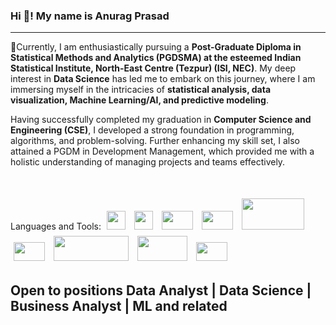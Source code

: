 ### Hi 👋! My name is Anurag Prasad
<hr>
<p>🌱Currently, I am enthusiastically pursuing a <b>Post-Graduate Diploma in Statistical Methods and Analytics (PGDSMA) at the esteemed Indian Statistical Institute, North-East Centre (Tezpur) (ISI, NEC)</b>. My deep interest in <b>Data Science</b> has led me to embark on this journey, where I am immersing myself in the intricacies of <b>statistical analysis, data visualization, Machine Learning/AI, and predictive modeling</b>.

Having successfully completed my graduation in <b>Computer Science and Engineering (CSE)</b>, I developed a strong foundation in programming, algorithms, and problem-solving. Further enhancing my skill set, I also attained a PGDM in Development Management, which provided me with a holistic understanding of managing projects and teams effectively.
</p>
<br>
<p>
Languages and Tools:
<img src="https://github.com/anuragprasad95/anuragprasad95/assets/3609255/0f6ec5ea-cf91-48a0-9fe6-8de852cd0797" style="margin:5px 5px 5px 5px;width:30px;height:30px;">

<img src="https://github.com/anuragprasad95/anuragprasad95/assets/3609255/42ccabdd-1da1-4e1d-92ae-24959767f841" style="margin:5px 5px 5px 5px;width:30px;height:30px;">

<img src="https://github.com/anuragprasad95/anuragprasad95/assets/3609255/1409437c-af58-4bb3-831d-0b38a1fe4a34" style="margin:5px 5px 5px 5px;width:50px;height:30px;">


<img src="https://github.com/anuragprasad95/anuragprasad95/assets/3609255/91bc928d-0e44-4e0a-a8b3-edcfad81451b" style="margin:5px 5px 5px 5px;width:50px;height:30px;">

<img src="https://github.com/anuragprasad95/anuragprasad95/assets/3609255/58948fe2-f155-4afb-9906-fa87f0fbaad4" style="margin:5px 5px 5px 5px;width:100px;height:50px;">

<img src="https://github.com/anuragprasad95/anuragprasad95/assets/3609255/02c6720e-0c3f-4d2e-b411-3293c3ca63d1" style="margin:5px 5px 5px 5px;width:50px;height:30px;">

<img src="https://github.com/anuragprasad95/anuragprasad95/assets/3609255/3721af45-314f-46b0-94ed-63c2f90d4a45" style="margin:5px 5px 5px 5px;width:120px;height:40px;">

<img src="https://github.com/anuragprasad95/anuragprasad95/assets/3609255/ded8e160-c1d4-4354-aa07-75dcdc697f50" style="margin:5px 5px 5px 5px;width:80px;height:40px;">

<img src="https://github.com/anuragprasad95/anuragprasad95/assets/3609255/4c388195-b3d0-4185-8795-0110e4c2104d" style="margin:5px 5px 5px 5px;width:50px;height:30px;">

</p>
<h2>Open to positions Data Analyst | Data Science | Business Analyst | ML and related</h2>
<!--
**anuragprasad95/anuragprasad95** is a ✨ _special_ ✨ repository because its `README.md` (this file) appears on your GitHub profile.

Here are some ideas to get you started:

- 🔭 I’m currently working on ...
- 🌱 I’m currently learning ...
- 👯 I’m looking to collaborate on ...
- 🤔 I’m looking for help with ...
- 💬 Ask me about ...
- 📫 How to reach me: ...
- 😄 Pronouns: ...
- ⚡ Fun fact: ...
-->
